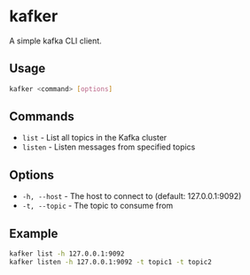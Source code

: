 # kafker

A simple kafka CLI client.

## Usage

```bash
kafker <command> [options]
```

## Commands
- `list` - List all topics in the Kafka cluster
- `listen` - Listen messages from specified topics

## Options
- `-h, --host` - The host to connect to (default: 127.0.0.1:9092)
- `-t, --topic` - The topic to consume from

## Example
```bash
kafker list -h 127.0.0.1:9092
kafker listen -h 127.0.0.1:9092 -t topic1 -t topic2